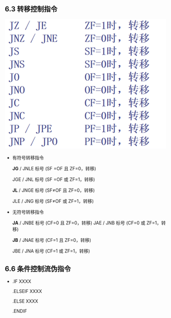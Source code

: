 ## 6.3 转移控制指令

![image-20220513092230531](笔记图片/image-20220513092230531.png)

* 有符号转移指令

  **JG** / JNLE   标号 (SF =OF 且 ZF=0，转移)

  JGE / JNL   标号 (SF =OF 或 ZF=1，转移)

  **JL** / JNGE   标号 (SF≠OF 且 ZF=0，转移)

  JLE / JNG   标号 (SF≠OF 或 ZF=1，转移)

* 无符号转移指令

  **JA** / JNBE   标号   (CF=0 且 ZF=0，转移)
  JAE / JNB   标号   (CF=0 或 ZF=1，转移)

  **JB** / JNAE   标号   (CF=1 且 ZF=0，转移)

  JBE / JNA   标号   (CF=1 或 ZF=1，转移)

## 6.6 条件控制流伪指令

* .IF XXXX

  .ELSEIF XXXX

  .ELSE XXXX

  .ENDIF